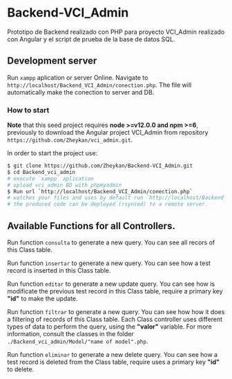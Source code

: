 # Backend-VCI_Admin
Prototipo de Backend realizado con PHP para proyecto VCI_Admin realizado con Angular y el script de prueba de la base de datos SQL.

## Development server

Run `xampp` aplication or server Online. Navigate to `http://localhost/Backend_VCI_Admin/conection.php`. The file will automatically make the conection to server and DB.

### How to start

**Note** that this seed project requires **node >=v12.0.0 and npm >=6**, previously to download the Angular project VCI_Admin from repository `https://github.com/Zheykan/vci_admin.git`.

In order to start the project use:

```bash
$ git clone https://github.com/Zheykan/Backend-VCI_Admin.git
$ cd Backend_vci_admin
# execute `xampp` aplication
# upload vci_admin BD with phpmyadmin
$ Run url `http://localhost/Backend_VCI_Admin/conection.php`
# watches your files and uses by default run `http://localhost/Backend_VCI_Admin/Controller/"controller name".php?control="function name"` for a test controller.
# the produced code can be deployed (rsynced) to a remote server.
```

## Available Functions for all Controllers.

Run function `consulta` to generate a new query. You can see all recors of this Class table.

Run function `insertar` to generate a new query. You can see how a test record is inserted in this Class table.

Run function `editar` to generate a new update query. You can see how is modificate the previous test record in this Class table, require a primary key **"id"** to make the update.

Run function `filtrar` to generate a new query. You can see how how it does a filtering of records of this Class table. Each Class controller uses different types of data to perform the query, using the **"valor"** variable. For more information, consult the classes in the folder `./Backend_vci_admin/Model/"name of model".php`.

Run function `eliminar` to generate a new delete query. You can see how a test record is deleted from the Class table, require uses a primary key **"id"** to delete.


